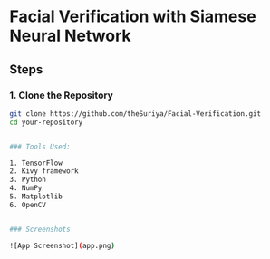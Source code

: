 # Facial Verification with Siamese Neural Network

## Steps

### 1. Clone the Repository

 ```bash
git clone https://github.com/theSuriya/Facial-Verification.git
cd your-repository


### Tools Used:

1. TensorFlow
2. Kivy framework
3. Python
4. NumPy
5. Matplotlib
6. OpenCV


### Screenshots

![App Screenshot](app.png)
